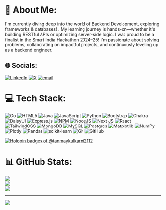 # 💫 About Me:
I'm currently diving deep into the world of Backend Development, exploring frameworks & databases! . My learning journey is hands-on—whether it's building RESTful APIs or optimizing server-side logic. I was proud to be a finalist in the Smart India Hackathon 2024–25! I'm passionate about solving problems, collaborating on impactful projects, and continuously leveling up as a backend engineer.




## 🌐 Socials:
[![LinkedIn](https://img.shields.io/badge/LinkedIn-%230077B5.svg?logo=linkedin&logoColor=white)](https://linkedin.com/in/tanmay-y-kulkarni) [![X](https://img.shields.io/badge/X-black.svg?logo=X&logoColor=white)](https://x.com/tnmykulkarni) [![email](https://img.shields.io/badge/Email-D14836?logo=gmail&logoColor=white)](mailto:tanmaykulkarni2112@gmail.com) 

# 💻 Tech Stack:
![Go](https://img.shields.io/badge/go-%2300ADD8.svg?style=flat&logo=go&logoColor=white) ![HTML5](https://img.shields.io/badge/html5-%23E34F26.svg?style=flat&logo=html5&logoColor=white) ![Java](https://img.shields.io/badge/java-%23ED8B00.svg?style=flat&logo=openjdk&logoColor=white) ![JavaScript](https://img.shields.io/badge/javascript-%23323330.svg?style=flat&logo=javascript&logoColor=%23F7DF1E) ![Python](https://img.shields.io/badge/python-3670A0?style=flat&logo=python&logoColor=ffdd54) ![Bootstrap](https://img.shields.io/badge/bootstrap-%238511FA.svg?style=flat&logo=bootstrap&logoColor=white) ![Chakra](https://img.shields.io/badge/chakra-%234ED1C5.svg?style=flat&logo=chakraui&logoColor=white) ![DaisyUI](https://img.shields.io/badge/daisyui-5A0EF8?style=flat&logo=daisyui&logoColor=white) ![Express.js](https://img.shields.io/badge/express.js-%23404d59.svg?style=flat&logo=express&logoColor=%2361DAFB) ![NPM](https://img.shields.io/badge/NPM-%23CB3837.svg?style=flat&logo=npm&logoColor=white) ![NodeJS](https://img.shields.io/badge/node.js-6DA55F?style=flat&logo=node.js&logoColor=white) ![Next JS](https://img.shields.io/badge/Next-black?style=flat&logo=next.js&logoColor=white) ![React](https://img.shields.io/badge/react-%2320232a.svg?style=flat&logo=react&logoColor=%2361DAFB) ![TailwindCSS](https://img.shields.io/badge/tailwindcss-%2338B2AC.svg?style=flat&logo=tailwind-css&logoColor=white) ![MongoDB](https://img.shields.io/badge/MongoDB-%234ea94b.svg?style=flat&logo=mongodb&logoColor=white) ![MySQL](https://img.shields.io/badge/mysql-4479A1.svg?style=flat&logo=mysql&logoColor=white) ![Postgres](https://img.shields.io/badge/postgres-%23316192.svg?style=flat&logo=postgresql&logoColor=white) ![Matplotlib](https://img.shields.io/badge/Matplotlib-%23ffffff.svg?style=flat&logo=Matplotlib&logoColor=black) ![NumPy](https://img.shields.io/badge/numpy-%23013243.svg?style=flat&logo=numpy&logoColor=white) ![Plotly](https://img.shields.io/badge/Plotly-%233F4F75.svg?style=flat&logo=plotly&logoColor=white) ![Pandas](https://img.shields.io/badge/pandas-%23150458.svg?style=flat&logo=pandas&logoColor=white) ![scikit-learn](https://img.shields.io/badge/scikit--learn-%23F7931E.svg?style=flat&logo=scikit-learn&logoColor=white) ![Git](https://img.shields.io/badge/git-%23F05033.svg?style=flat&logo=git&logoColor=white) ![GitHub](https://img.shields.io/badge/github-%23121011.svg?style=flat&logo=github&logoColor=white)

[![Holopin badges of @tanmaykulkarni2112](https://holopin.me/tanmaykulkarni2112)](https://holopin.io/@tanmaykulkarni2112)


# 📊 GitHub Stats:
![](https://github-readme-stats.vercel.app/api?username=tanmaykulkarni2112&theme=dark&hide_border=true&include_all_commits=true&count_private=true)<br/>
![](https://nirzak-streak-stats.vercel.app/?user=tanmaykulkarni2112&theme=dark&hide_border=true)<br/>
![](https://github-readme-stats.vercel.app/api/top-langs/?username=tanmaykulkarni2112&theme=dark&hide_border=true&include_all_commits=true&count_private=true&layout=compact)

---
[![](https://visitcount.itsvg.in/api?id=tanmaykulkarni2112&icon=0&color=0)](https://visitcount.itsvg.in)

<!-- Proudly created with GPRM ( https://gprm.itsvg.in ) -->
